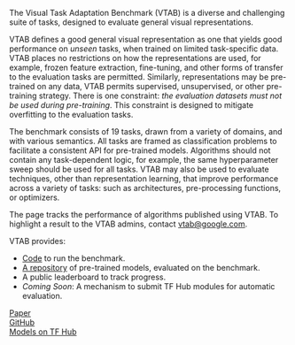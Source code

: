 The Visual Task Adaptation Benchmark (VTAB) is a diverse and challenging suite of tasks,
designed to evaluate general visual representations.

VTAB defines a good general visual representation as one that yields good performance on *unseen* tasks,
when trained on limited task-specific data.
VTAB places no restrictions on how the representations are used, for example, frozen feature extraction,
fine-tuning, and other forms of transfer to the evaluation tasks are permitted.
Similarly, representations may be pre-trained on any data, VTAB permits supervised, unsupervised, or other pre-training strategy.
There is one constraint: *the evaluation datasets must not be used during pre-training*.
This constraint is designed to mitigate overfitting to the evaluation tasks.

The benchmark consists of 19 tasks, drawn from a variety of domains, and with various semantics.
All tasks are framed as classification problems to facilitate a consistent API for pre-trained models.
Algorithms should not contain any task-dependent logic, for example,
the same hyperparameter sweep should be used for all tasks.
VTAB may also be used to evaluate techniques, other than representation learning,
that improve performance across a variety of tasks: such as architectures, pre-processing functions, or optimizers.

The page tracks the performance of algorithms published using VTAB.
To highlight a result to the VTAB admins, contact vtab@google.com.

VTAB provides:
* [Code](https://github.com/google-research/task_adaptation) to run the benchmark.
* [A repository](https://tfhub.dev/f/vtab) of pre-trained models, evaluated on the benchmark.
* A public leaderboard to track progress.
* *Coming Soon*: A mechanism to submit TF Hub modules for automatic evaluation.


[Paper](https://arxiv.org/abs/1910.04867)<br/>
[GitHub](https://github.com/google-research/task_adaptation)<br/>
[Models on TF Hub](https://tfhub.dev/f/vtab)
